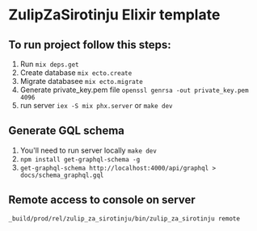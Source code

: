 # ZulipZaSirotinju Elixir template

## To run project follow this steps:

1. Run `mix deps.get`
2. Create database `mix ecto.create`
3. Migrate databasee `mix ecto.migrate`
4. Generate private_key.pem file `openssl genrsa -out private_key.pem 4096`
5. run server `iex -S mix phx.server` or `make dev`

## Generate GQL schema

1. You'll need to run server locally `make dev`
2. `npm install get-graphql-schema -g`
3. `get-graphql-schema http://localhost:4000/api/graphql > docs/schema_graphql.gql`

## Remote access to console on server

`_build/prod/rel/zulip_za_sirotinju/bin/zulip_za_sirotinju remote`

